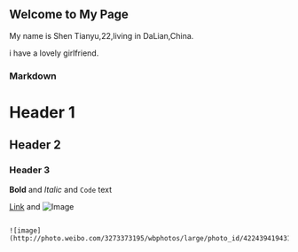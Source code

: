 ## Welcome to My Page

My name is Shen Tianyu,22,living in DaLian,China.

i have a lovely girlfriend.


### Markdown


# Header 1
## Header 2
### Header 3



**Bold** and _Italic_ and `Code` text

[Link](url) and ![Image](src)
```

![image](http://photo.weibo.com/3273373195/wbphotos/large/photo_id/4224394194317540/album_id/3697400086663925)
